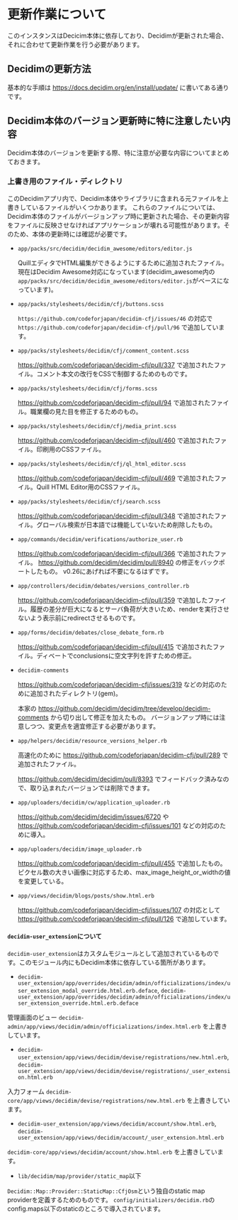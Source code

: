 # 更新作業について

このインスタンスはDecicim本体に依存しており、Decidimが更新された場合、それに合わせて更新作業を行う必要があります。

## Decidimの更新方法

基本的な手順は https://docs.decidim.org/en/install/update/ に書いてある通りです。

## Decidim本体のバージョン更新時に特に注意したい内容

Decidim本体のバージョンを更新する際、特に注意が必要な内容についてまとめておきます。

### 上書き用のファイル・ディレクトリ

このDecidimアプリ内で、Decidim本体やライブラリに含まれる元ファイルを上書きしているファイルがいくつかあります。
これらのファイルについては、Decidim本体のファイルがバージョンアップ時に更新された場合、その更新内容をファイルに反映させなければアプリケーションが壊れる可能性があります。そのため、本体の更新時には確認が必要です。

* `app/packs/src/decidim/decidim_awesome/editors/editor.js`

  QuillエディタでHTML編集ができるようにするために追加されたファイル。現在はDecidim Awesome対応になっています(decidim_awesome内の`app/packs/src/decidim/decidim_awesome/editors/editor.js`がベースになっています)。

* `app/packs/stylesheets/decidim/cfj/buttons.scss`

  `https://github.com/codeforjapan/decidim-cfj/issues/46` の対応で `https://github.com/codeforjapan/decidim-cfj/pull/96` で追加しています。

* `app/packs/stylesheets/decidim/cfj/comment_content.scss`

  https://github.com/codeforjapan/decidim-cfj/pull/337 で追加されたファイル。コメント本文の改行をCSSで制御するためのものです。

* `app/packs/stylesheets/decidim/cfj/forms.scss`

  https://github.com/codeforjapan/decidim-cfj/pull/94 で追加されたファイル。職業欄の見た目を修正するためのもの。

* `app/packs/stylesheets/decidim/cfj/media_print.scss`

  https://github.com/codeforjapan/decidim-cfj/pull/460 で追加されたファイル。印刷用のCSSファイル。

* `app/packs/stylesheets/decidim/cfj/ql_html_editor.scss`

  https://github.com/codeforjapan/decidim-cfj/pull/469 で追加されたファイル。Quill HTML Editor用のCSSファイル。

* `app/packs/stylesheets/decidim/cfj/search.scss`

  https://github.com/codeforjapan/decidim-cfj/pull/348 で追加されたファイル。グローバル検索が日本語では機能していないため削除したもの。

* `app/commands/decidim/verifications/authorize_user.rb`

  https://github.com/codeforjapan/decidim-cfj/pull/366 で追加されたファイル。 https://github.com/decidim/decidim/pull/8940 の修正をバックポートしたもの。
  v0.26にあげれば不要になるはずです。

* `app/controllers/decidim/debates/versions_controller.rb`

  https://github.com/codeforjapan/decidim-cfj/pull/359 で追加したファイル。履歴の差分が巨大になるとサーバ負荷が大きいため、renderを実行させないよう表示前にredirectさせるものです。

* `app/forms/decidim/debates/close_debate_form.rb`

  https://github.com/codeforjapan/decidim-cfj/pull/415 で追加されたファイル。ディベートでconclusionsに空文字列を許すための修正。

* `decidim-comments`

  https://github.com/codeforjapan/decidim-cfj/issues/319 などの対応のために追加されたディレクトリ(gem)。

  本家の https://github.com/decidim/decidim/tree/develop/decidim-comments から切り出して修正を加えたもの。
  バージョンアップ時には注意しつつ、変更点を適宜修正する必要があります。

* `app/helpers/decidim/resource_versions_helper.rb`

  高速化のために https://github.com/codeforjapan/decidim-cfj/pull/289 で追加されたファイル。

  https://github.com/decidim/decidim/pull/8393 でフィードバック済みなので、取り込まれたバージョンでは削除できます。

* `app/uploaders/decidim/cw/application_uploader.rb`

  https://github.com/decidim/decidim/issues/6720 や https://github.com/codeforjapan/decidim-cfj/issues/101 などの対応のために導入。

* `app/uploaders/decidim/image_uploader.rb`

  https://github.com/codeforjapan/decidim-cfj/pull/455 で追加したもの。ピクセル数の大きい画像に対応するため、max_image_height_or_widthの値を変更している。

* `app/views/decidim/blogs/posts/show.html.erb`

  https://github.com/codeforjapan/decidim-cfj/issues/107 の対応として https://github.com/codeforjapan/decidim-cfj/pull/126 で追加しています。

#### `decidim-user_extension`について

`decidim-user_extension`はカスタムモジュールとして追加されているものです。このモジュール内にもDecidim本体に依存している箇所があります。

* `decidim-user_extension/app/overrides/decidim/admin/officializations/index/user_extension_modal_override.html.erb.deface`, `decidim-user_extension/app/overrides/decidim/admin/officializations/index/user_extension_override.html.erb.deface`

管理画面のビュー `decidim-admin/app/views/decidim/admin/officializations/index.html.erb` を上書きしています。

* `decidim-user_extension/app/views/decidim/devise/registrations/new.html.erb`, `decidim-user_extension/app/views/decidim/devise/registrations/_user_extension.html.erb`

入力フォーム `decidim-core/app/views/decidim/devise/registrations/new.html.erb` を上書きしています。

* `decidim-user_extension/app/views/decidim/account/show.html.erb`, `decidim-user_extension/app/views/decidim/account/_user_extension.html.erb`

`decidim-core/app/views/decidim/account/show.html.erb` を上書きしています。

* `lib/decidim/map/provider/static_map`以下

`Decidim::Map::Provider::StaticMap::CfjOsm`という独自のstatic map providerを定義するためのものです。
`config/initializers/decidim.rb`のconfig.maps以下のstaticのところで導入されています。
